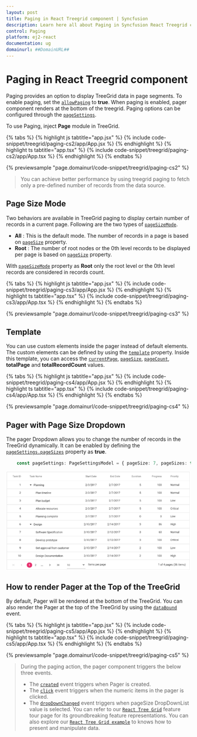 ```yaml
---
layout: post
title: Paging in React Treegrid component | Syncfusion
description: Learn here all about Paging in Syncfusion React Treegrid component of Syncfusion Essential JS 2 and more.
control: Paging 
platform: ej2-react
documentation: ug
domainurl: ##DomainURL##
---
```


# Paging in React Treegrid component

Paging provides an option to display TreeGrid data in page segments. To enable paging, set the [`allowPaging`](https://ej2.syncfusion.com/react/documentation/api/treegrid/#allowpaging) to **true**. When paging is enabled, pager component renders at the bottom of the treegrid. Paging options can be configured through the [`pageSettings`](https://ej2.syncfusion.com/react/documentation/api/treegrid/#pagesettings).

To use Paging, inject **Page** module in TreeGrid.

{% tabs %}
{% highlight js tabtitle="app.jsx" %}
{% include code-snippet/treegrid/paging-cs2/app/App.jsx %}
{% endhighlight %}
{% highlight ts tabtitle="app.tsx" %}
{% include code-snippet/treegrid/paging-cs2/app/App.tsx %}
{% endhighlight %}
{% endtabs %}

 {% previewsample "page.domainurl/code-snippet/treegrid/paging-cs2" %}

> You can achieve better performance by using treegrid paging to fetch only a pre-defined number of records from the data source.

## Page Size Mode

Two behaviors are available in TreeGrid paging to display certain number of records in a current page. Following are the two types of [`pageSizeMode`](https://ej2.syncfusion.com/react/documentation/api/treegrid/pageSettingsModel/#pagesizemode).

* **All** : This is the default mode. The number of records in a page is based on [`pageSize`](https://ej2.syncfusion.com/react/documentation/api/treegrid/pageSettingsModel/#pagesize) property.
* **Root** : The number of root nodes or the 0th level records to be displayed per page is based on [`pageSize`](https://ej2.syncfusion.com/react/documentation/api/treegrid/pageSettingsModel/#pagesize) property.

With [`pageSizeMode`](https://ej2.syncfusion.com/react/documentation/api/treegrid/pageSettingsModel/#pagesizemode) property as **Root** only the root level or the 0th level records are considered in records count.

{% tabs %}
{% highlight js tabtitle="app.jsx" %}
{% include code-snippet/treegrid/paging-cs3/app/App.jsx %}
{% endhighlight %}
{% highlight ts tabtitle="app.tsx" %}
{% include code-snippet/treegrid/paging-cs3/app/App.tsx %}
{% endhighlight %}
{% endtabs %}

 {% previewsample "page.domainurl/code-snippet/treegrid/paging-cs3" %}

## Template

You can use custom elements inside the pager instead of default elements. The custom elements can be defined by using the [`template`](https://ej2.syncfusion.com/react/documentation/api/treegrid/pageSettingsModel/#template) property. Inside this template, you can access the [`currentPage`](https://ej2.syncfusion.com/react/documentation/api/treegrid/pageSettingsModel/#currentpage), [`pageSize`](https://ej2.syncfusion.com/react/documentation/api/treegrid/pageSettingsModel/#pagesize), [`pageCount`](https://ej2.syncfusion.com/react/documentation/api/treegrid/pageSettingsModel/#pagecount), **totalPage** and **totalRecordCount** values.

{% tabs %}
{% highlight js tabtitle="app.jsx" %}
{% include code-snippet/treegrid/paging-cs4/app/App.jsx %}
{% endhighlight %}
{% highlight ts tabtitle="app.tsx" %}
{% include code-snippet/treegrid/paging-cs4/app/App.tsx %}
{% endhighlight %}
{% endtabs %}

 {% previewsample "page.domainurl/code-snippet/treegrid/paging-cs4" %}

## Pager with Page Size Dropdown

The pager Dropdown allows you to change the number of records in the TreeGrid dynamically. It can be enabled by defining the [`pageSettings.pageSizes`](https://ej2.syncfusion.com/react/documentation/api/treegrid/pageSettingsModel/#pagesizes) property as **true**.

```ts
    const pageSettings: PageSettingsModel = { pageSize: 7, pageSizes: true };
```

![Page size dropdown](images/pagesizes.png)

## How to render Pager at the Top of the TreeGrid

By default, Pager will be rendered at the bottom of the TreeGrid. You can also render the Pager at the top of the TreeGrid by using the [`dataBound`](https://ej2.syncfusion.com/react/documentation/api/treegrid/#databound) event.

{% tabs %}
{% highlight js tabtitle="app.jsx" %}
{% include code-snippet/treegrid/paging-cs5/app/App.jsx %}
{% endhighlight %}
{% highlight ts tabtitle="app.tsx" %}
{% include code-snippet/treegrid/paging-cs5/app/App.tsx %}
{% endhighlight %}
{% endtabs %}

 {% previewsample "page.domainurl/code-snippet/treegrid/paging-cs5" %}

> During the paging action, the pager component triggers the below three events.
> * The [`created`](https://ej2.syncfusion.com/react/documentation/api/pager/#created) event triggers when Pager is created.
> * The [`click`](https://ej2.syncfusion.com/react/documentation/api/pager/#click) event triggers when the numeric items in the pager is clicked.
> * The [`dropDownChanged`](https://ej2.syncfusion.com/react/documentation/api/pager/#dropdownchanged) event triggers when pageSize DropDownList value is selected.
> You can refer to our [`React Tree Grid`](https://www.syncfusion.com/react-components/react-tree-grid) feature tour page for its groundbreaking feature representations. You can also explore our [`React Tree Grid example`](https://ej2.syncfusion.com/react/demos/#/bootstrap5/treegrid/treegrid-overview) to knows how to present and manipulate data.
